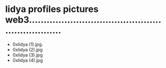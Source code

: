 # lidya profiles pictures web3................................................................
- 0xlidya (1).jpg.
- 0xlidya (2).jpg
- 0xlidya (3).jpg
- 0xlidya (4).jpg
